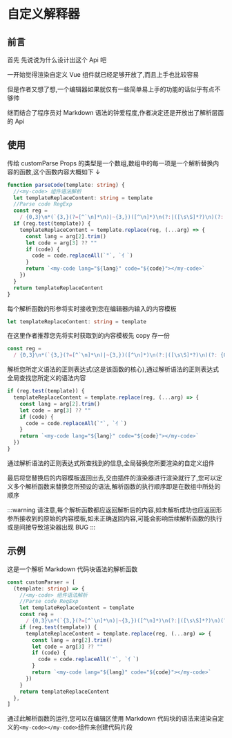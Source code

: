 # 自定义解释器

## 前言

首先 先说说为什么设计出这个 Api 吧

一开始觉得渲染自定义 Vue 组件就已经足够开放了,而且上手也比较容易

但是作者又想了想,一个编辑器如果就仅有一些简单易上手的功能的话似乎有点不够帅

继而结合了程序员对 Markdown 语法的钟爱程度,作者决定还是开放出了解析层面的 Api

## 使用

传给 customParse Props 的类型是一个数组,数组中的每一项是一个解析替换内容的函数,这个函数内容大概如下 ↓

```ts
function parseCode(template: string) {
  //<my-code> 组件语法解析
  let templateReplaceContent: string = template
  //Parse code RegExp
  const reg =
    / {0,3}\n*(`{3,}(?=[^`\n]*\n)|~{3,})([^\n]*)\n(?:|([\s\S]*?)\n)(?: {0,3}\1[~`]* *(?=\n|$)|$)/g
  if (reg.test(template)) {
    templateReplaceContent = template.replace(reg, (...arg) => {
      const lang = arg[2].trim()
      let code = arg[3] ?? ""
      if (code) {
        code = code.replaceAll(`"`, `亻`)
      }
      return `<my-code lang="${lang}" code="${code}"></my-code>`
    })
  }
  return templateReplaceContent
}
```

每个解析函数的形参将实时接收到您在编辑器内输入的内容模板

```ts
let templateReplaceContent: string = template
```

在这里作者推荐您先将实时获取到的内容模板先 copy 存一份

```ts
const reg =
  / {0,3}\n*(`{3,}(?=[^`\n]*\n)|~{3,})([^\n]*)\n(?:|([\s\S]*?)\n)(?: {0,3}\1[~`]* *(?=\n|$)|$)/g
```

解析您所定义语法的正则表达式(这是该函数的核心),通过解析语法的正则表达式全局查找您所定义的语法内容

```ts
if (reg.test(template)) {
  templateReplaceContent = template.replace(reg, (...arg) => {
    const lang = arg[2].trim()
    let code = arg[3] ?? ""
    if (code) {
      code = code.replaceAll(`"`, `亻`)
    }
    return `<my-code lang="${lang}" code="${code}"></my-code>`
  })
}
```

通过解析语法的正则表达式所查找到的信息,全局替换您所要渲染的自定义组件

最后将您替换后的内容模板返回出去,交由插件的渲染器进行渲染就行了,您可以定义多个解析函数来替换您所预设的语法,解析函数的执行顺序即是在数组中所处的顺序

:::warning
请注意,每个解析函数都应返回解析后的内容,如未解析成功也应返回形参所接收到的原始的内容模板,如未正确返回内容,可能会影响后续解析函数的执行或是间接导致渲染器出现 BUG
:::

## 示例

这是一个解析 Markdown 代码块语法的解析函数

```ts
const customParser = [
  (template: string) => {
    //<my-code> 组件语法解析
    //Parse code RegExp
    let templateReplaceContent = template
    const reg =
      / {0,3}\n*(`{3,}(?=[^`\n]*\n)|~{3,})([^\n]*)\n(?:|([\s\S]*?)\n)(?: {0,3}\1[~`]* *(?=\n|$)|$)/g
    if (reg.test(template)) {
      templateReplaceContent = template.replace(reg, (...arg) => {
        const lang = arg[2].trim()
        let code = arg[3] ?? ""
        if (code) {
          code = code.replaceAll(`"`, `亻`)
        }
        return `<my-code lang="${lang}" code="${code}"></my-code>`
      })
    }
    return templateReplaceContent
  },
]
```

通过此解析函数的运行,您可以在编辑区使用 Markdown 代码块的语法来渲染自定义的`<my-code></my-code>`组件来创建代码片段
